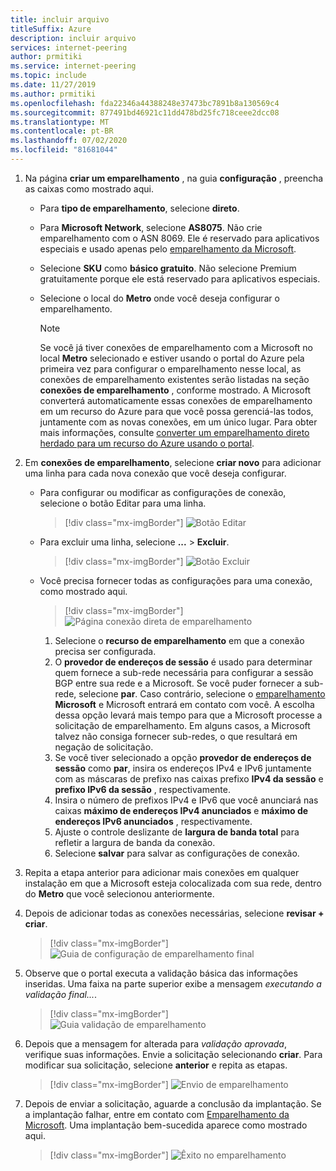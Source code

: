```yaml
---
title: incluir arquivo
titleSuffix: Azure
description: incluir arquivo
services: internet-peering
author: prmitiki
ms.service: internet-peering
ms.topic: include
ms.date: 11/27/2019
ms.author: prmitiki
ms.openlocfilehash: fda22346a44388248e37473bc7891b8a130569c4
ms.sourcegitcommit: 877491bd46921c11dd478bd25fc718ceee2dcc08
ms.translationtype: MT
ms.contentlocale: pt-BR
ms.lasthandoff: 07/02/2020
ms.locfileid: "81681044"
---
```

1. Na página **criar um emparelhamento** , na guia **configuração** , preencha as caixas como mostrado aqui.

    * Para **tipo de emparelhamento**, selecione **direto**.
    * Para **Microsoft Network**, selecione **AS8075**. Não crie emparelhamento com o ASN 8069. Ele é reservado para aplicativos especiais e usado apenas pelo [emparelhamento da Microsoft](mailto:peering@microsoft.com).
    * Selecione **SKU** como **básico gratuito**. Não selecione Premium gratuitamente porque ele está reservado para aplicativos especiais.
    * Selecione o local do **Metro** onde você deseja configurar o emparelhamento.

        > [!NOTE]
        > Se você já tiver conexões de emparelhamento com a Microsoft no local **Metro** selecionado e estiver usando o portal do Azure pela primeira vez para configurar o emparelhamento nesse local, as conexões de emparelhamento existentes serão listadas na seção **conexões de emparelhamento** , conforme mostrado. A Microsoft converterá automaticamente essas conexões de emparelhamento em um recurso do Azure para que você possa gerenciá-las todos, juntamente com as novas conexões, em um único lugar. Para obter mais informações, consulte [converter um emparelhamento direto herdado para um recurso do Azure usando o portal](../howto-legacy-direct-portal.md).
        >

1. Em **conexões de emparelhamento**, selecione **criar novo** para adicionar uma linha para cada nova conexão que você deseja configurar.

    * Para configurar ou modificar as configurações de conexão, selecione o botão Editar para uma linha.

        > [!div class="mx-imgBorder"]
        > ![Botão Editar](../media/setup-direct-conf-tab-edit.png)
    
    * Para excluir uma linha, selecione **...**  >  **Excluir**.

        > [!div class="mx-imgBorder"]
        > ![Botão Excluir](../media/setup-direct-conf-tab-delete.png)

    * Você precisa fornecer todas as configurações para uma conexão, como mostrado aqui.

         > [!div class="mx-imgBorder"]
         > ![Página conexão direta de emparelhamento](../media/setup-direct-conf-tab-connection.png)

        1. Selecione o **recurso de emparelhamento** em que a conexão precisa ser configurada.
        1. O **provedor de endereços de sessão** é usado para determinar quem fornece a sub-rede necessária para configurar a sessão BGP entre sua rede e a Microsoft. Se você puder fornecer a sub-rede, selecione **par**. Caso contrário, selecione o [emparelhamento](mailto:peering@microsoft.com) **Microsoft** e Microsoft entrará em contato com você. A escolha dessa opção levará mais tempo para que a Microsoft processe a solicitação de emparelhamento. Em alguns casos, a Microsoft talvez não consiga fornecer sub-redes, o que resultará em negação de solicitação.
        1. Se você tiver selecionado a opção **provedor de endereços de sessão** como **par**, insira os endereços IPv4 e IPv6 juntamente com as máscaras de prefixo nas caixas prefixo **IPv4 da sessão** e **prefixo IPv6 da sessão** , respectivamente.
        1. Insira o número de prefixos IPv4 e IPv6 que você anunciará nas caixas **máximo de endereços IPv4 anunciados** e **máximo de endereços IPv6 anunciados** , respectivamente.
        1. Ajuste o controle deslizante de **largura de banda total** para refletir a largura de banda da conexão.
        1. Selecione **salvar** para salvar as configurações de conexão.

1. Repita a etapa anterior para adicionar mais conexões em qualquer instalação em que a Microsoft esteja colocalizada com sua rede, dentro do **Metro** que você selecionou anteriormente.

1. Depois de adicionar todas as conexões necessárias, selecione **revisar + criar**.

    > [!div class="mx-imgBorder"]
    > ![Guia de configuração de emparelhamento final](../media/setup-direct-conf-tab-final.png)

1. Observe que o portal executa a validação básica das informações inseridas. Uma faixa na parte superior exibe a mensagem *executando a validação final...*.

    > [!div class="mx-imgBorder"]
    > ![Guia validação de emparelhamento](../media/setup-direct-review-tab-validation.png)

1. Depois que a mensagem for alterada para *validação aprovada*, verifique suas informações. Envie a solicitação selecionando **criar**. Para modificar sua solicitação, selecione **anterior** e repita as etapas.

    > [!div class="mx-imgBorder"]
    > ![Envio de emparelhamento](../media/setup-direct-review-tab-submit.png)

1. Depois de enviar a solicitação, aguarde a conclusão da implantação. Se a implantação falhar, entre em contato com [Emparelhamento da Microsoft](mailto:peering@microsoft.com). Uma implantação bem-sucedida aparece como mostrado aqui.

    > [!div class="mx-imgBorder"]
    > ![Êxito no emparelhamento](../media/setup-direct-success.png)
